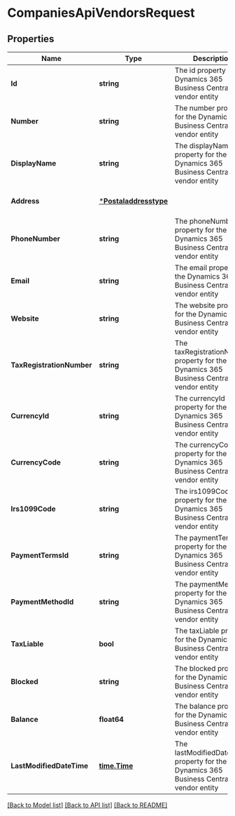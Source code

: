# CompaniesApiVendorsRequest

## Properties
Name | Type | Description | Notes
------------ | ------------- | ------------- | -------------
**Id** | **string** | The id property for the Dynamics 365 Business Central vendor entity | [optional] [default to null]
**Number** | **string** | The number property for the Dynamics 365 Business Central vendor entity | [optional] [default to null]
**DisplayName** | **string** | The displayName property for the Dynamics 365 Business Central vendor entity | [optional] [default to null]
**Address** | [***Postaladdresstype**](postaladdresstype.md) |  | [optional] [default to null]
**PhoneNumber** | **string** | The phoneNumber property for the Dynamics 365 Business Central vendor entity | [optional] [default to null]
**Email** | **string** | The email property for the Dynamics 365 Business Central vendor entity | [optional] [default to null]
**Website** | **string** | The website property for the Dynamics 365 Business Central vendor entity | [optional] [default to null]
**TaxRegistrationNumber** | **string** | The taxRegistrationNumber property for the Dynamics 365 Business Central vendor entity | [optional] [default to null]
**CurrencyId** | **string** | The currencyId property for the Dynamics 365 Business Central vendor entity | [optional] [default to null]
**CurrencyCode** | **string** | The currencyCode property for the Dynamics 365 Business Central vendor entity | [optional] [default to null]
**Irs1099Code** | **string** | The irs1099Code property for the Dynamics 365 Business Central vendor entity | [optional] [default to null]
**PaymentTermsId** | **string** | The paymentTermsId property for the Dynamics 365 Business Central vendor entity | [optional] [default to null]
**PaymentMethodId** | **string** | The paymentMethodId property for the Dynamics 365 Business Central vendor entity | [optional] [default to null]
**TaxLiable** | **bool** | The taxLiable property for the Dynamics 365 Business Central vendor entity | [optional] [default to null]
**Blocked** | **string** | The blocked property for the Dynamics 365 Business Central vendor entity | [optional] [default to null]
**Balance** | **float64** | The balance property for the Dynamics 365 Business Central vendor entity | [optional] [default to null]
**LastModifiedDateTime** | [**time.Time**](time.Time.md) | The lastModifiedDateTime property for the Dynamics 365 Business Central vendor entity | [optional] [default to null]

[[Back to Model list]](../README.md#documentation-for-models) [[Back to API list]](../README.md#documentation-for-api-endpoints) [[Back to README]](../README.md)


